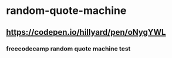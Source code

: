 # random-quote-machine

## https://codepen.io/hillyard/pen/oNygYWL

### freecodecamp random quote machine test
